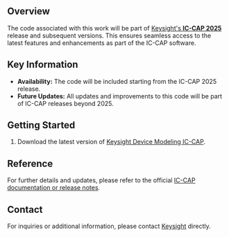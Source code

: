 ## Overview
The code associated with this work will be part of [Keysight's **IC-CAP 2025**](https://www.keysight.com/us/en/lib/resources/software-releases/whats-new-in-device-modeling.html) release and subsequent versions. This ensures seamless access to the latest features and enhancements as part of the IC-CAP software.

## Key Information
- **Availability:** The code will be included starting from the IC-CAP 2025 release.
- **Future Updates:** All updates and improvements to this code will be part of IC-CAP releases beyond 2025.

## Getting Started
1. Download the latest version of [Keysight Device Modeling IC-CAP](http://www.keysight.com/find/device-modeling).

## Reference
For further details and updates, please refer to the official [IC-CAP documentation or release notes](https://docs.keysight.com/iccap).

## Contact
For inquiries or additional information, please contact [Keysight](https://www.keysight.com/us/en/contact.html) directly.

